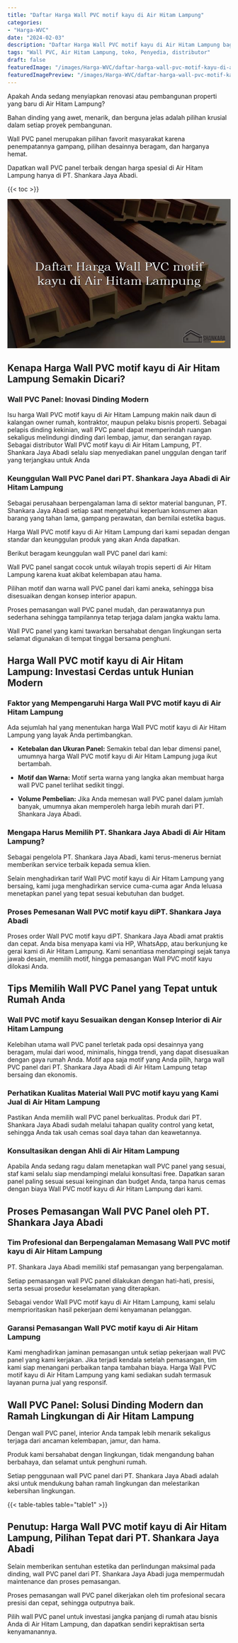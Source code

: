 ```yaml
---
title: "Daftar Harga Wall PVC motif kayu di Air Hitam Lampung"
categories:
- "Harga-WVC"
date: "2024-02-03"
description: "Daftar Harga Wall PVC motif kayu di Air Hitam Lampung bagi hunian, office, dan toko. Produk unggulan, pilihan motif, warna menarik, dengan jasa pemasangan ditangani oleh tenaga ahli profesional serta kepastian resmi!|Jasa penjualan Wall PVC motif kayu di Air Hitam Lampung untuk kebutuhan tempat tinggal, office, maupun ritel, beserta panel unggulan dan penempatan oleh teknisi ahli dan garansi resmi.|Solusi Wall PVC motif kayu di Air Hitam Lampung yang andal untuk rumah, perkantoran, dan ritel, bersama material terbaik dan penempatan dikerjakan oleh tenaga ahli profesional serta garansi resmi.|Penyediaan Wall PVC motif kayu di Air Hitam Lampung bagi hunian, kantor, dan toko, dengan produk berkualitas dan instalasi ditangani oleh teknisi berpengalaman, lengkap dengan garansi resmi.}"
tags: "Wall PVC, Air Hitam Lampung, toko, Penyedia, distributor"
draft: false
featuredImage: "/images/Harga-WVC/daftar-harga-wall-pvc-motif-kayu-di-air-hitam-lampung.png"
featuredImagePreview: "/images/Harga-WVC/daftar-harga-wall-pvc-motif-kayu-di-air-hitam-lampung.png"
---
```


Apakah Anda sedang menyiapkan renovasi atau pembangunan properti yang baru di Air Hitam Lampung?

Bahan dinding yang awet, menarik, dan berguna jelas adalah pilihan krusial dalam setiap proyek pembangunan.

Wall PVC panel merupakan pilihan favorit masyarakat karena penempatannya gampang, pilihan desainnya beragam, dan harganya hemat.

Dapatkan wall PVC panel terbaik dengan harga spesial di Air Hitam Lampung hanya di PT. Shankara Jaya Abadi.

{{< toc >}}

![Daftar Harga Wall PVC motif kayu di Air Hitam Lampung](/images/Harga-WVC/Daftar-Harga-Wall-PVC-motif-kayu-di-Air-Hitam-Lampung.png)


## Kenapa Harga Wall PVC motif kayu di Air Hitam Lampung Semakin Dicari?

### Wall PVC Panel: Inovasi Dinding Modern

Isu harga Wall PVC motif kayu di Air Hitam Lampung makin naik daun di kalangan owner rumah, kontraktor, maupun pelaku bisnis properti. Sebagai pelapis dinding kekinian, wall PVC panel dapat memperindah ruangan sekaligus melindungi dinding dari lembap, jamur, dan serangan rayap. Sebagai distributor Wall PVC motif kayu di Air Hitam Lampung, PT. Shankara Jaya Abadi selalu siap menyediakan panel unggulan dengan tarif yang terjangkau untuk Anda

### Keunggulan Wall PVC Panel dari PT. Shankara Jaya Abadi di Air Hitam Lampung

Sebagai perusahaan berpengalaman lama di sektor material bangunan, PT. Shankara Jaya Abadi setiap saat mengetahui keperluan konsumen akan barang yang tahan lama, gampang perawatan, dan bernilai estetika bagus.

Harga Wall PVC motif kayu di Air Hitam Lampung dari kami sepadan dengan standar dan keunggulan produk yang akan Anda dapatkan.

Berikut beragam keunggulan wall PVC panel dari kami:

Wall PVC panel sangat cocok untuk wilayah tropis seperti di Air Hitam Lampung karena kuat akibat kelembapan atau hama.

Pilihan motif dan warna wall PVC panel dari kami aneka, sehingga bisa disesuaikan dengan konsep interior apapun.

Proses pemasangan wall PVC panel mudah, dan perawatannya pun sederhana sehingga tampilannya tetap terjaga dalam jangka waktu lama.

Wall PVC panel yang kami tawarkan bersahabat dengan lingkungan serta selamat digunakan di tempat tinggal bersama penghuni.

## Harga Wall PVC motif kayu di Air Hitam Lampung: Investasi Cerdas untuk Hunian Modern

### Faktor yang Mempengaruhi Harga Wall PVC motif kayu di Air Hitam Lampung

Ada sejumlah hal yang menentukan harga Wall PVC motif kayu di Air Hitam Lampung yang layak Anda pertimbangkan.

- **Ketebalan dan Ukuran Panel:** Semakin tebal dan lebar dimensi panel, umumnya harga Wall PVC motif kayu di Air Hitam Lampung juga ikut bertambah.

- **Motif dan Warna:** Motif serta warna yang langka akan membuat harga wall PVC panel terlihat sedikit tinggi.

- **Volume Pembelian:** Jika Anda memesan wall PVC panel dalam jumlah banyak, umumnya akan memperoleh harga lebih murah dari PT. Shankara Jaya Abadi.

### Mengapa Harus Memilih PT. Shankara Jaya Abadi di Air Hitam Lampung?

Sebagai pengelola PT. Shankara Jaya Abadi, kami terus-menerus berniat memberikan service terbaik kepada semua klien.

Selain menghadirkan tarif Wall PVC motif kayu di Air Hitam Lampung yang bersaing, kami juga menghadirkan service cuma-cuma agar Anda leluasa menetapkan panel yang tepat sesuai kebutuhan dan budget.

### Proses Pemesanan Wall PVC motif kayu diPT. Shankara Jaya Abadi

Proses order Wall PVC motif kayu diPT. Shankara Jaya Abadi amat praktis dan cepat. Anda bisa menyapa kami via HP, WhatsApp, atau berkunjung ke gerai kami di Air Hitam Lampung. Kami senantiasa mendampingi sejak tanya jawab desain, memilih motif, hingga pemasangan Wall PVC motif kayu dilokasi Anda.

## Tips Memilih Wall PVC Panel yang Tepat untuk Rumah Anda

### Wall PVC motif kayu Sesuaikan dengan Konsep Interior di Air Hitam Lampung

Kelebihan utama wall PVC panel terletak pada opsi desainnya yang beragam, mulai dari wood, minimalis, hingga trendi, yang dapat disesuaikan dengan gaya rumah Anda. Motif apa saja motif yang Anda pilih, harga wall PVC panel dari PT. Shankara Jaya Abadi di Air Hitam Lampung tetap bersaing dan ekonomis.

### Perhatikan Kualitas Material Wall PVC motif kayu yang Kami Jual di Air Hitam Lampung

Pastikan Anda memilih wall PVC panel berkualitas. Produk dari PT. Shankara Jaya Abadi sudah melalui tahapan quality control yang ketat, sehingga Anda tak usah cemas soal daya tahan dan keawetannya.

### Konsultasikan dengan Ahli di Air Hitam Lampung

Apabila Anda sedang ragu dalam menetapkan wall PVC panel yang sesuai, staf kami selalu siap mendampingi melalui konsultasi free. Dapatkan saran panel paling sesuai sesuai keinginan dan budget Anda, tanpa harus cemas dengan biaya Wall PVC motif kayu di Air Hitam Lampung dari kami.

## Proses Pemasangan Wall PVC Panel oleh PT. Shankara Jaya Abadi

### Tim Profesional dan Berpengalaman Memasang Wall PVC motif kayu di Air Hitam Lampung

PT. Shankara Jaya Abadi memiliki staf pemasangan yang berpengalaman.

Setiap pemasangan wall PVC panel dilakukan dengan hati-hati, presisi, serta sesuai prosedur keselamatan yang diterapkan.

Sebagai vendor Wall PVC motif kayu di Air Hitam Lampung, kami selalu memprioritaskan hasil pekerjaan demi kenyamanan pelanggan.

### Garansi Pemasangan Wall PVC motif kayu di Air Hitam Lampung

Kami menghadirkan jaminan pemasangan untuk setiap pekerjaan wall PVC panel yang kami kerjakan. Jika terjadi kendala setelah pemasangan, tim kami siap menangani perbaikan tanpa tambahan biaya. Harga Wall PVC motif kayu di Air Hitam Lampung yang kami sediakan sudah termasuk layanan purna jual yang responsif.

## Wall PVC Panel: Solusi Dinding Modern dan Ramah Lingkungan di Air Hitam Lampung

Dengan wall PVC panel, interior Anda tampak lebih menarik sekaligus terjaga dari ancaman kelembapan, jamur, dan hama.

Produk kami bersahabat dengan lingkungan, tidak mengandung bahan berbahaya, dan selamat untuk penghuni rumah.

Setiap penggunaan wall PVC panel dari PT. Shankara Jaya Abadi adalah aksi untuk mendukung bahan ramah lingkungan dan melestarikan kebersihan lingkungan.

{{< table-tables table="table1" >}}

## Penutup: Harga Wall PVC motif kayu di Air Hitam Lampung, Pilihan Tepat dari PT. Shankara Jaya Abadi

Selain memberikan sentuhan estetika dan perlindungan maksimal pada dinding, wall PVC panel dari PT. Shankara Jaya Abadi juga mempermudah maintenance dan proses pemasangan.

Proses pemasangan wall PVC panel dikerjakan oleh tim profesional secara presisi dan cepat, sehingga outputnya baik.

Pilih wall PVC panel untuk investasi jangka panjang di rumah atau bisnis Anda di Air Hitam Lampung, dan dapatkan sendiri kepraktisan serta kenyamanannya.
